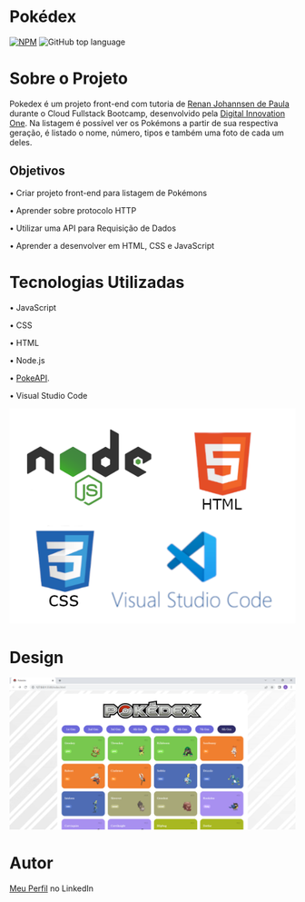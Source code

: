 # Pokédex
[![NPM](https://img.shields.io/npm/l/react)](https://github.com/GabrielFerreiraDoPrado/workshop-springboot2-jpa/blob/main/LICENSE) ![GitHub top language](https://img.shields.io/github/languages/top/GabrielFerreiraDoPrado/Pokedex)

# Sobre o Projeto

Pokedex é um projeto front-end com tutoria de [Renan Johannsen de Paula](https://www.linkedin.com/in/renanjpaula/) durante o Cloud Fullstack Bootcamp, desenvolvido pela [Digital Innovation One](https://www.dio.me/). Na listagem é possível ver os Pokémons a partir de sua respectiva geração, é listado o nome, número, tipos e também uma foto de cada um deles.

## Objetivos
 
• Criar projeto front-end para listagem de Pokémons

• Aprender sobre protocolo HTTP

• Utilizar uma API para Requisição de Dados 

• Aprender a desenvolver em HTML, CSS e JavaScript 


# Tecnologias Utilizadas

• JavaScript

• CSS

• HTML

• Node.js

• [PokeAPI](https://pokeapi.co/).

• Visual Studio Code


<span>![Ferramentas](https://github.com/GabrielFerreiraDoPrado/assets/blob/main/Pokedex/tools.png)</span>

# Design

![ModeloDominio](https://github.com/GabrielFerreiraDoPrado/assets/blob/main//Pokedex/pokedexpic.png)

# Autor

[Meu Perfil](https://www.linkedin.com/in/gabriel-ferreira-do-prado-25863919a/) no LinkedIn
